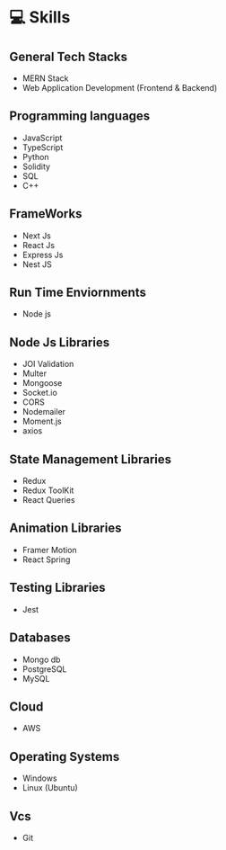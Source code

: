 # 💻 Skills

## General Tech Stacks
- MERN Stack
- Web Application Development (Frontend & Backend)

## Programming languages
- JavaScript
- TypeScript
- Python
- Solidity
- SQL
- C++

## FrameWorks
- Next Js
- React Js
- Express Js
- Nest JS

## Run Time Enviornments
- Node js

## Node Js Libraries
- JOI Validation
- Multer
- Mongoose
- Socket.io
- CORS
- Nodemailer
- Moment.js
- axios

## State Management Libraries
- Redux
- Redux ToolKit
- React Queries

## Animation Libraries
- Framer Motion
- React Spring

## Testing Libraries
- Jest

## Databases
- Mongo db
- PostgreSQL
- MySQL

## Cloud
- AWS

## Operating Systems
- Windows
- Linux (Ubuntu)

## Vcs
- Git